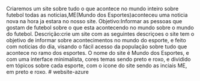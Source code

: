 Criaremos um site sobre tudo o que acontece no mundo inteiro sobre futebol todas as noticias,ME(Mundo dos Esportes)aconteceu uma noticia nova na hora ja estara no nosso site.
Objetivo:Informar as pessoas que gostam de futebol sobre o que esta acontecendo no mundo sobre o mundo do futebol.
Descrição:crie um site com as seguintes descriçoes  o site tem o objetivo de informar sobre acontecimentos no mundo do esporte, e feito com noticias do dia, visando o fácil acesso da população sobre tudo que acontece no ramo dos esportes. O nome do site é Mundo dos Esportes, e com uma interface minimalista, cores temas sendo preto e roxo, e dividido em tópicos sobre cada esporte, com o icone do site sendo as inciais ME, em preto e roxo. # website-azure
